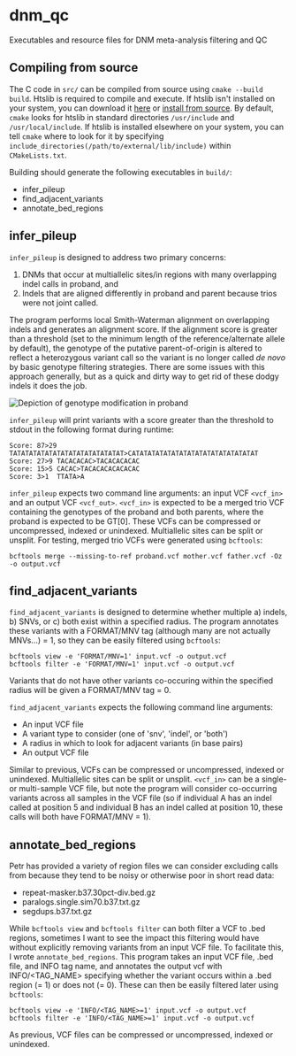 # dnm_qc
Executables and resource files for DNM meta-analysis filtering and QC

## Compiling from source
The C code in `src/` can be compiled from source using `cmake --build build`. Htslib is required to compile and execute. If htslib isn't installed on your system, you can download it [here](https://www.htslib.org/download/) or [install from source](https://github.com/samtools/htslib). By default, `cmake` looks for htslib in standard directories `/usr/include` and `/usr/local/include`. If htslib is installed elsewhere on your system, you can tell `cmake` where to look for it by specifying `include_directories(/path/to/external/lib/include)` within `CMakeLists.txt`.

Building should generate the following executables in `build/`:
* infer_pileup
* find_adjacent_variants
* annotate_bed_regions

## infer_pileup
`infer_pileup` is designed to address two primary concerns: 
1. DNMs that occur at multiallelic sites/in regions with many overlapping indel calls in proband, and
2. Indels that are aligned differently in proband and parent because trios were not joint called.

The program performs local Smith-Waterman alignment on overlapping indels and generates an alignment score. If the alignment score is greater than a threshold (set to the minimum length of the reference/alternate allele by default), the genotype of the putative parent-of-origin is altered to reflect a heterozygous variant call so the variant is no longer called *de novo* by basic genotype filtering strategies. There are some issues with this approach generally, but as a quick and dirty way to get rid of these dodgy indels it does the job.

![Depiction of genotype modification in proband](https://i.imgur.com/R6IZds7.png)

`infer_pileup` will print variants with a score greater than the threshold to stdout in the following format during runtime:
```
Score: 87>29	TATATATATATATATATATATATATATAT>CATATATATATATATATATATATATATATATAT
Score: 27>9	TACACACAC>TACACACACAC
Score: 15>5	CACAC>TACACACACACACAC
Score: 3>1	TTATA>A
```

`infer_pileup` expects two command line arguments: an input VCF `<vcf_in>` and an output VCF `<vcf_out>`. `<vcf_in>` is expected to be a merged trio VCF containing the genotypes of the proband and both parents, where the proband is expected to be GT[0]. These VCFs can be compressed or uncompressed, indexed or unindexed. Multiallelic sites can be split or unsplit. For testing, merged trio VCFs were generated using `bcftools`:

```
bcftools merge --missing-to-ref proband.vcf mother.vcf father.vcf -Oz -o output.vcf
```

## find_adjacent_variants

`find_adjacent_variants` is designed to determine whether multiple a) indels, b) SNVs, or c) both exist within a specified radius. The program annotates these variants with a FORMAT/MNV tag (although many are not actually MNVs...) = 1, so they can be easily filtered using `bcftools`:

```
bcftools view -e 'FORMAT/MNV=1' input.vcf -o output.vcf
bcftools filter -e 'FORMAT/MNV=1' input.vcf -o output.vcf
```
Variants that do not have other variants co-occuring within the specified radius will be given a FORMAT/MNV tag = 0.

`find_adjacent_variants` expects the following command line arguments:
* An input VCF file
* A variant type to consider (one of 'snv', 'indel', or 'both')
* A radius in which to look for adjacent variants (in base pairs)
* An output VCF file

Similar to previous, VCFs can be compressed or uncompressed, indexed or unindexed. Multiallelic sites can be split or unsplit. `<vcf_in>` can be a single- or multi-sample VCF file, but note the program will consider co-occurring variants across all samples in the VCF file (so if individual A has an indel called at position 5 and individual B has an indel called at position 10, these calls will both have FORMAT/MNV = 1).

## annotate_bed_regions

Petr has provided a variety of region files we can consider excluding calls from because they tend to be noisy or otherwise poor in short read data:
* repeat-masker.b37.30pct-div.bed.gz
* paralogs.single.sim70.b37.txt.gz
* segdups.b37.txt.gz

While `bcftools view` and `bcftools filter` can both filter a VCF to .bed regions, sometimes I want to see the impact this filtering would have without explicitly removing variants from an input VCF file. To facilitate this, I wrote `annotate_bed_regions`. This program takes an input VCF file, .bed file, and INFO tag name, and annotates the output vcf with INFO/<TAG_NAME> specifying whether the variant occurs within a .bed region (= 1) or does not (= 0). These can then be easily filtered later using `bcftools`:

```
bcftools view -e 'INFO/<TAG_NAME>=1' input.vcf -o output.vcf
bcftools filter -e 'INFO/<TAG_NAME>=1' input.vcf -o output.vcf
```
As previous, VCF files can be compressed or uncompressed, indexed or unindexed. 


